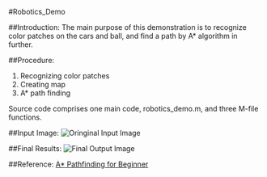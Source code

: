 #Robotics_Demo

##Introduction:
The main purpose of this demonstration is to recognize color patches on the cars and ball, and find a path by A* algorithm in further.

##Procedure:
1. Recognizing color patches  
2. Creating map  
3. A* path finding  

Source code comprises one main code, robotics_demo.m, and three M-file functions.

##Input Image:
![Oringinal Input Image](https://github.com/ChangYuHsuan/Robotics_Demo/blob/master/pictures/test.jpg)

##Final Results:
![Final Output Image](https://github.com/ChangYuHsuan/Robotics_Demo/blob/master/pictures/final_output.jpg)

##Reference:
[A* Pathfinding for Beginner](http://www.policyalmanac.org/games/aStarTutorial.htm)
